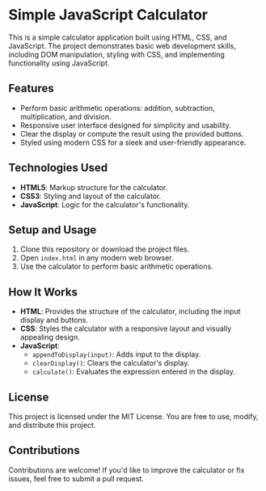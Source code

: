 # Simple JavaScript Calculator

This is a simple calculator application built using HTML, CSS, and JavaScript. The project demonstrates basic web development skills, including DOM manipulation, styling with CSS, and implementing functionality using JavaScript.

## Features

- Perform basic arithmetic operations: addition, subtraction, multiplication, and division.
- Responsive user interface designed for simplicity and usability.
- Clear the display or compute the result using the provided buttons.
- Styled using modern CSS for a sleek and user-friendly appearance.

## Technologies Used

- **HTML5**: Markup structure for the calculator.
- **CSS3**: Styling and layout of the calculator.
- **JavaScript**: Logic for the calculator's functionality.

## Setup and Usage

1. Clone this repository or download the project files.
2. Open `index.html` in any modern web browser.
3. Use the calculator to perform basic arithmetic operations.

## How It Works

- **HTML**: Provides the structure of the calculator, including the input display and buttons.
- **CSS**: Styles the calculator with a responsive layout and visually appealing design.
- **JavaScript**:
  - `appendToDisplay(input)`: Adds input to the display.
  - `clearDisplay()`: Clears the calculator's display.
  - `calculate()`: Evaluates the expression entered in the display.

## License

This project is licensed under the MIT License. You are free to use, modify, and distribute this project.

## Contributions

Contributions are welcome! If you'd like to improve the calculator or fix issues, feel free to submit a pull request.
